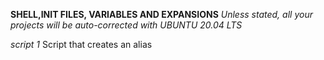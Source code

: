 **SHELL,INIT FILES, VARIABLES AND EXPANSIONS**
*Unless stated, all your projects will be auto-corrected with UBUNTU 20.04 LTS*

*script 1*
Script that creates an alias
